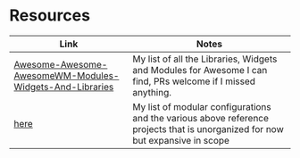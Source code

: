 # Resources

| Link                                                                                                                                          | Notes                                                                                                                         |
|-----------------------------------------------------------------------------------------------------------------------------------------------|-------------------------------------------------------------------------------------------------------------------------------|
| [Awesome-Awesome-AwesomeWM-Modules-Widgets-And-Libraries](https://github.com/Thomashighbaugh/Awesome-AwesomeWM-Modules-Widgets-And-Libraries) | My list of all the Libraries, Widgets and Modules for Awesome I can find, PRs welcome if I missed anything.                   |
| [here](https://github.com/stars/Thomashighbaugh/lists/awesomewm)                                                                              | My list of modular configurations and the various above reference projects that is unorganized for now but expansive in scope |
